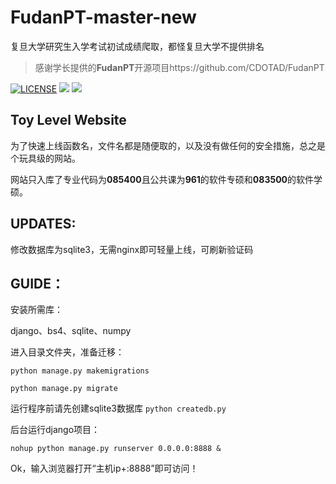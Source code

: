 # FudanPT-master-new
复旦大学研究生入学考试初试成绩爬取，都怪复旦大学不提供排名
>
>感谢学长提供的**FudanPT**开源项目https://github.com/CDOTAD/FudanPT

[![LICENSE](https://img.shields.io/badge/license-MIT-blue.svg)](LICENSE) ![](https://img.shields.io/badge/django-2.0-green.svg) ![](https://img.shields.io/badge/BeautifulSoup-4.6.0-green.svg)

## Toy Level Website

为了快速上线函数名，文件名都是随便取的，以及没有做任何的安全措施，总之是个玩具级的网站。

网站只入库了专业代码为**085400**且公共课为**961**的软件专硕和**083500**的软件学硕。

## UPDATES:

修改数据库为sqlite3，无需nginx即可轻量上线，可刷新验证码

## GUIDE：

安装所需库：

django、bs4、sqlite、numpy

进入目录文件夹，准备迁移：

`python manage.py makemigrations`

`python manage.py migrate`

运行程序前请先创建sqlite3数据库
`python createdb.py`

后台运行django项目：

`nohup python manage.py runserver 0.0.0.0:8888 &`

Ok，输入浏览器打开“主机ip+:8888”即可访问！



